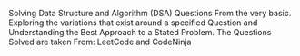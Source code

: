 Solving Data Structure and Algorithm (DSA) Questions From the very basic. 
Exploring the variations that exist around a specified Question and Understanding the Best Approach to a Stated Problem.
The Questions Solved are taken From: LeetCode and CodeNinja

